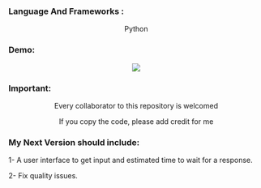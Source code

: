 <h3 align="left">Language And Frameworks :</h3>
<div align="center">
   <p align="center">Python</p>
</div>
<h3 align="left">Demo:</h3>
<div align="center">
   <IMG SRC="https://user-images.githubusercontent.com/74218805/228669460-4d4641ba-6a94-4647-9aa5-6dae0e435486.gif">
</div>
<h3 align="left">Important:</h3>
<div align="center">
   <p align="center">Every collaborator to this repository is welcomed</p>
   <p align="center">If you copy the code, please add credit for me</p>
</div>
<h3 align="left">My Next Version should include:</h3>
<div align="center">
   <p align="left">1- A user interface to get input and estimated time to wait for a response.</p>
   <p align="left">2- Fix quality issues.</p>
</div>
